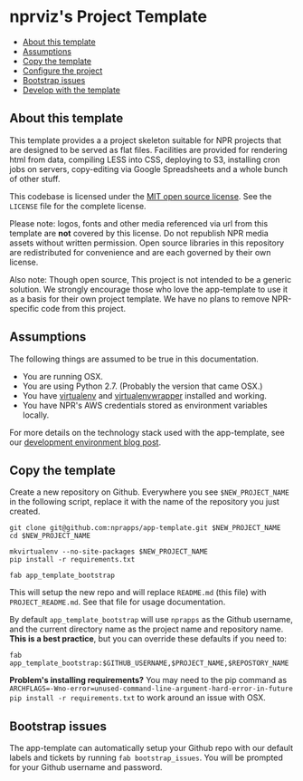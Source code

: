 nprviz's Project Template
=========================

* [About this template](#about-this-template)
* [Assumptions](#assumptions)
* [Copy the template](#copy-the-template)
* [Configure the project](#configure-the-project)
* [Bootstrap issues](#bootstrap-issues)
* [Develop with the template](#develop-with-the-template)

About this template
-------------------

This template provides a a project skeleton suitable for NPR projects that are designed to be served as flat files. Facilities are provided for rendering html from data, compiling LESS into CSS, deploying to S3, installing cron jobs on servers, copy-editing via Google Spreadsheets and a whole bunch of other stuff.

This codebase is licensed under the [MIT open source license](http://opensource.org/licenses/MIT). See the ``LICENSE`` file for the complete license.

Please note: logos, fonts and other media referenced via url from this template are **not** covered by this license. Do not republish NPR media assets without written permission. Open source libraries in this repository are redistributed for convenience and are each governed by their own license.

Also note: Though open source, This project is not intended to be a generic solution. We strongly encourage those who love the app-template to use it as a basis for their own project template. We have no plans to remove NPR-specific code from this project.

Assumptions
-----------

The following things are assumed to be true in this documentation.

* You are running OSX.
* You are using Python 2.7. (Probably the version that came OSX.)
* You have [virtualenv](https://pypi.python.org/pypi/virtualenv) and [virtualenvwrapper](https://pypi.python.org/pypi/virtualenvwrapper) installed and working.
* You have NPR's AWS credentials stored as environment variables locally.

For more details on the technology stack used with the app-template, see our [development environment blog post](http://blog.apps.npr.org/2013/06/06/how-to-setup-a-developers-environment.html).

Copy the template
-----------------

Create a new repository on Github. Everywhere you see ``$NEW_PROJECT_NAME`` in the following script, replace it with the name of the repository you just created.

```
git clone git@github.com:nprapps/app-template.git $NEW_PROJECT_NAME
cd $NEW_PROJECT_NAME

mkvirtualenv --no-site-packages $NEW_PROJECT_NAME
pip install -r requirements.txt

fab app_template_bootstrap
```

This will setup the new repo and will replace `README.md` (this file) with `PROJECT_README.md`. See that file for usage documentation.

By default `app_template_bootstrap` will use `nprapps` as the Github username, and the current directory name as the project name and repository name. **This is a best practice**, but you can override these defaults if you need to:

```
fab app_template_bootstrap:$GITHUB_USERNAME,$PROJECT_NAME,$REPOSTORY_NAME
```

**Problem's installing requirements?** You may need to the pip command as ``ARCHFLAGS=-Wno-error=unused-command-line-argument-hard-error-in-future pip install -r requirements.txt`` to work around an issue with OSX.

Bootstrap issues
----------------

The app-template can automatically setup your Github repo with our default labels and tickets by running ``fab bootstrap_issues``. You will be prompted for your Github username and password.

